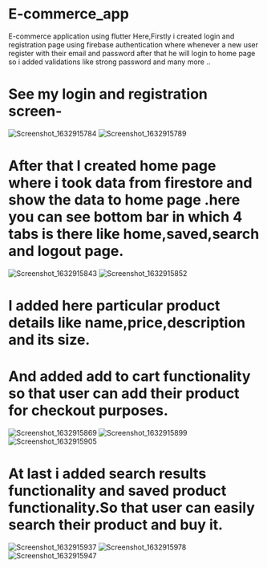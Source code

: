 # E-commerce_app
E-commerce application using flutter
Here,Firstly i created login and registration page using firebase authentication where whenever a new user register with their email and password after that he will login to home page so i added validations like strong password and many more ..

# See my login and registration screen-
![Screenshot_1632915784](https://user-images.githubusercontent.com/64722970/135262250-30a8eaf1-c41f-4ef5-9b53-ac04ed785c16.png)
![Screenshot_1632915789](https://user-images.githubusercontent.com/64722970/135263138-90a09a42-3224-40f8-85da-723d95022a4e.png)


# After that I created home page where i took data from firestore and show the data to home page .here you can see bottom bar in which 4 tabs is there like home,saved,search and logout page.
![Screenshot_1632915843](https://user-images.githubusercontent.com/64722970/135263755-75005ef0-97bc-4700-9862-5168bfb6f7c6.png)
![Screenshot_1632915852](https://user-images.githubusercontent.com/64722970/135263797-05988334-29bb-4873-89f0-188b3813371e.png)

# I added here particular product details like name,price,description and its size.
# And added add to cart functionality so that user can add their product for checkout purposes.

![Screenshot_1632915869](https://user-images.githubusercontent.com/64722970/135264398-57bb7328-ca5c-4ec7-9c88-d5da74ef5666.png)
![Screenshot_1632915899](https://user-images.githubusercontent.com/64722970/135264433-788388cb-e732-4740-b6d4-f3d6675cdb09.png)
![Screenshot_1632915905](https://user-images.githubusercontent.com/64722970/135264460-c6b32c5c-9157-42b1-bee3-60ccdf2a24a4.png)

# At last i added search results functionality and saved product functionality.So that user can easily search their product and buy it.
![Screenshot_1632915937](https://user-images.githubusercontent.com/64722970/135265339-c1f846b2-444e-4ad4-aceb-55b0d9ef5fb1.png)
![Screenshot_1632915978](https://user-images.githubusercontent.com/64722970/135265359-35b991db-0c15-4b1c-92fc-3941d8ce147c.png)
![Screenshot_1632915947](https://user-images.githubusercontent.com/64722970/135265376-f8ba2b30-50e4-43b1-a1df-6bc72da29af8.png)

